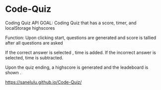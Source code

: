 # Code-Quiz
Coding Quiz API
GOAL: Coding Quiz that has a score, timer, and localStorage highscores 

Function: Upon clicking start, questions are generated and score is tallied after all questions are asked 

If the correct answer is selected , time is added.
If the incorrect answer is selected, time is subtracted. 

Upon the quiz ending, a highscore is generated and the leadeboard is shown . 

https://sanelulu.github.io/Code-Quiz/